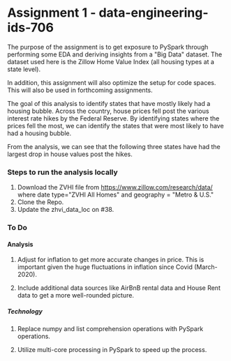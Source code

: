# Assignment 1 - data-engineering-ids-706
The purpose of the assignment is to get exposure to PySpark through performing some EDA and deriving insights from a "Big Data" dataset. The dataset used here is the Zillow Home Value Index (all housing types at a state level). 

In addition, this assignment will also optimize the setup for code spaces. This will also be used in forthcoming assignments. 

The goal of this analysis to identify states that have mostly likely had a housing bubble. Across the country, house prices fell post the various interest rate hikes by the Federal Reserve. By identifying states where the prices fell the most, we can identify the states that were most likely to have had a housing bubble. 

From the analysis, we can see that the following three states have had the largest drop in house values post the hikes. 

### Steps to run the analysis locally 
1. Download the ZVHI file from https://www.zillow.com/research/data/ where date type="ZVHI All Homes" and geography = "Metro & U.S." 
2. Clone the Repo. 
3. Update the zhvi_data_loc on #38. 


### To Do 
#### Analysis 
1. Adjust for inflation to get more accurate changes in price. This is important given the huge fluctuations in inflation since Covid (March-2020). 

2. Include additional data sources like AirBnB rental data and House Rent data to get a more well-rounded picture. 


##### Technology 
1. Replace numpy and list comprehension operations with PySpark operations. 

2. Utilize multi-core processing in PySpark to speed up the process. 